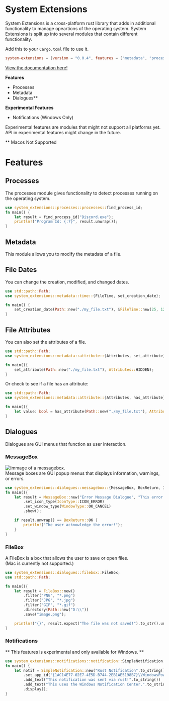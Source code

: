 # System Extensions
System Extensions is a cross-platform rust library that adds in additional functionality to manage opeartions of the operating system. 
System Extensions is split up into several modules that contain different functionality.
   
Add this to your `Cargo.toml` file to use it.
```toml
system-extensions = {version = "0.0.4", features = ["metadata", "processes", "dialogues"]}
```

[View the documentation here!](https://docs.rs/system-extensions/0.0.4/x86_64-pc-windows-msvc/system_extensions/all.html)

**Features**
- Processes
- Metadata
- Dialogues**

**Experimental Features**
- Notifications (Windows Only)

Experimental features are modules that might not support all platforms yet.
API in experimental features might change in the future.  
  
** Macos Not Supported

# Features
## Processes
The processes module gives functionality to detect processes running on the operating system.
```rust
use system_extensions::processes::processes::find_process_id;
fn main() {
    let result = find_process_id("Discord.exe");
    println!("Program Id: {:?}", result.unwrap());
}
```

## Metadata
This module allows you to modify the metadata of a file. 
## File Dates
You can change the creation, modified, and changed dates.
```rust
use std::path::Path;
use system_extensions::metadata::time::{FileTime, set_creation_date};

fn main() {
    set_creation_date(Path::new("./my_file.txt"), &FileTime::new(25, 12, 2021));
}
```
## File Attributes
You can also set the attributes of a file.
```rust
use std::path::Path;
use system_extensions::metadata::attribute::{Attributes, set_attribute};

fn main(){
    set_attribute(Path::new("./my_file.txt"), Attributes::HIDDEN);
}
```
Or check to see if a file has an attribute:
```rust
use std::path::Path;
use system_extensions::metadata::attribute::{Attributes, has_attribute};

fn main(){
    let value: bool = has_attribute(Path::new("./my_file.txt"), Attributes::HIDDEN);
}
```
## Dialogues
Dialogues are GUI menus that function as user interaction.  
### MessageBox
![Immage of a messagebox.](https://www.ryandw11.com/libraryContent/system-extensions/win_err.PNG)  
Message boxes are GUI popup menus that displays information, warnings, or errors.
```rust
use system_extensions::dialogues::messagebox::{MessageBox, BoxReturn, IconType, WindowType};
fn main(){
    let result = MessageBox::new("Error Message Dialogue", "This error is provided by System Extensions!")
        .set_icon_type(IconType::ICON_ERROR)
        .set_window_type(WindowType::OK_CANCEL)
        .show();

    if result.unwrap() == BoxReturn::OK {
        println!("The user acknowledge the error!");
    }
}
```

### FileBox
A FileBox is a box that allows the user to save or open files.  
(Mac is currently not supported.)
```rust
use system_extensions::dialogues::filebox::FileBox;
use std::path::Path;

fn main(){
    let result = FileBox::new()
        .filter("PNG", "*.png")
        .filter("JPG", "*.jpg")
        .filter("GIF", "*.gif")
        .directory(Path::new("D:\\"))
        .save("image.png");

    println!("{}", result.expect("The file was not saved!").to_str().unwrap());
}
```

### Notifications
** This features is experimental and only available for Windows. **
```rust
use system_extensions::notifications::notification::SimpleNotification;
fn main() {
    let notif = SimpleNotification::new("Rust Notification".to_string())
        .set_app_id("{1AC14E77-02E7-4E5D-B744-2EB1AE5198B7}\\WindowsPowerShell\\v1.0\\powershell.exe".to_string())
        .add_text("This notification was sent via rust!".to_string())
        .add_text("This uses the Windows Notification Center.".to_string())
        .display();
}
```